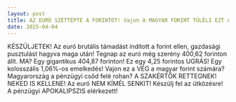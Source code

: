 ```yaml
---
layout: post
title: AZ EURÓ SZÉTTÉPTE A FORINTOT! Vajon A MAGYAR FORINT TÚLÉLI EZT A ROHAMOT?!
date: 2025-04-04
---
```


KÉSZÜLJETEK! Az euró brutális támadást indított a forint ellen, gazdasági pusztulást hagyva maga után! Tegnap az euró még szerény 400,62 forinton állt. MA? Egy gigantikus 404,87 forinton! Ez egy 4,25 forintos UGRÁS! Egy kolosszális 1,06%-os emelkedés! Vajon ez a VÉG a magyar forint számára? Magyarország a pénzügyi csőd felé rohan? A SZAKÉRTŐK RETTEGNEK! NEKED IS KELLENE! Az euró NEM KÍMÉL SENKIT! Készülj fel az ütközésre! A pénzügyi APOKALIPSZIS elérkezett!